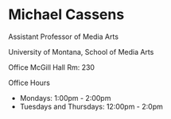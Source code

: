 # Michael Cassens

Assistant Professor of Media Arts

University of Montana, School of Media Arts

Office
McGill Hall Rm: 230

Office Hours
* Mondays: 1:00pm - 2:00pm
* Tuesdays and Thursdays: 12:00pm - 2:0pm
